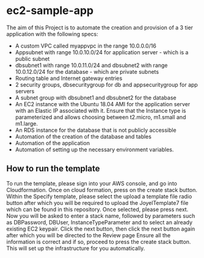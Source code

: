 # ec2-sample-app

The aim of this Project is to automate the creation and provision of a 3 tier application with the following specs:
- A custom VPC called myappvpc in the range 10.0.0.0/16
- Appsubnet with range 10.0.10.0/24 for application server - which is a public subnet
- dbsubnet1 with range 10.0.11.0/24 and dbsubnet2 with range 10.0.12.0/24 for the database - which are private subnets
- Routing table and Internet gateway entries
- 2 security groups, dbsecuritygroup for db and appsecuritygroup for app servers
- A subnet group with dbsubnet1 and dbsubnet2 for the database
- An EC2 instance with the Ubuntu 18.04 AMI for the application server with an Elastic IP associated with it. Ensure that the
Instance type is parameterized and allows choosing between t2.micro, m1.small and m1.large.
- An RDS instance for the database that is not publicly accessible
- Automation of the creation of the database and tables 
- Automation of the application
- Automation of setting up the necessary environment variables.

## How to run the template

To run the template, please sign into your AWS console, and go into Cloudformation. Once on cloud formation,
press on the create stack button. Within the Specify template, please select the upload a template file
radio button after which you will be required to upload the JoyelTemplate7 file which can be found
in this repository. Once selected, please press next. Now you will be asked to enter a stack name, followed
by parameters such as DBPassword, DBUser, InstanceTypeParameter and to select an already existing EC2 keypair.
Click the next button, then click the next button again after which you will be directed to the Review page
Ensure all the information is correct and if so, proceed to press the create stack button. This will set up the
infrastructure for you automatically.
